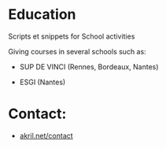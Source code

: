 # Education

Scripts et snippets for School activities

Giving courses in several schools such as:

- SUP DE VINCI (Rennes, Bordeaux, Nantes)

- ESGI (Nantes)

# Contact:

- [akril.net/contact](https://akril.net/contact)